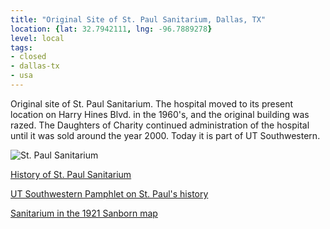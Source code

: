 ```yaml
---
title: "Original Site of St. Paul Sanitarium, Dallas, TX"
location: {lat: 32.7942111, lng: -96.7889278}
level: local
tags:
- closed
- dallas-tx
- usa
---
```


Original site of St. Paul Sanitarium.  The hospital moved to its present location on Harry Hines Blvd. in the 1960's, and the original building was razed.  The Daughters of Charity continued administration of the hospital until it was sold around the year 2000.  Today it is part of UT Southwestern.

![St. Paul Sanitarium](https://cityofdallaspreservation.files.wordpress.com/2020/04/st.-pauls-aerial.jpg)

[History of St. Paul Sanitarium](https://cityofdallaspreservation.wordpress.com/2020/04/01/st-pauls-sanitarium-in-dallas-tx/)

[UT Southwestern Pamphlet on St. Paul's history](https://www.utsouthwestern.edu/edumedia/edufiles/about_us/Giving/st-paul-mag-2015.pdf)

[Sanitarium in the 1921 Sanborn map](https://maps.lib.utexas.edu/maps/sanborn/d-f/txu-sanborn-dallas-1921-38.jpg)

